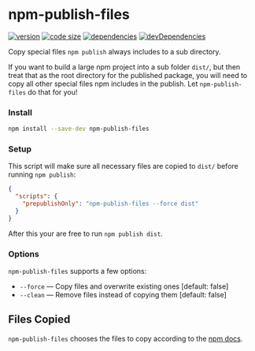 # npm-publish-files

[![version](https://img.shields.io/npm/v/npm-publish-files.svg)](https://www.npmjs.com/package/npm-publish-files)
[![code size](https://img.shields.io/github/languages/code-size/iiroj/npm-publish-files.svg)](https://github.com/iiroj/npm-publish-files)
[![dependencies](https://img.shields.io/david/iiroj/npm-publish-files.svg)](https://github.com/iiroj/npm-publish-files/blob/master/package.json)
[![devDependencies](https://img.shields.io/david/dev/iiroj/npm-publish-files.svg)](https://github.com/iiroj/npm-publish-files/blob/master/package.json)

Copy special files <code>npm publish</code> always includes to a sub directory.

If you want to build a large npm project into a sub folder `dist/`, but then treat that as the root directory for the published package, you will need to copy all other special files npm includes in the publish. Let `npm-publish-files` do that for you!

### Install

```bash
npm install --save-dev npm-publish-files
```

### Setup

This script will make sure all necessary files are copied to `dist/` before running `npm publish`:

```json
{
  "scripts": {
    "prepublishOnly": "npm-publish-files --force dist"
  }
}
```

After this your are free to run `npm publish dist`.

### Options

`npm-publish-files` supports a few options:

* `--force` — Copy files and overwrite existing ones [default: false]
* `--clean` — Remove files instead of copying them [default: false]

## Files Copied

`npm-publish-files` chooses the files to copy according to the [npm docs](https://docs.npmjs.com/files/package.json#files).
